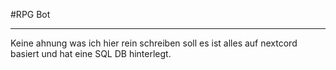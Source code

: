 #RPG Bot
***
Keine ahnung was ich hier rein schreiben soll es ist alles auf nextcord basiert und hat eine SQL DB hinterlegt.
